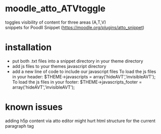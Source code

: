 # moodle_atto_ATVtoggle
toggles visibility of content for three areas (A,T,V)  
snippets for Poodll Snippet (https://moodle.org/plugins/atto_snippet)

# installation
+ put both .txt files into a snippet directory in your theme directory
+ add js files to your themes javascript directory
+ add a new line of code to include our javascript files
To load the js files in your header:
$THEME->javascripts = array('hideAVT','invisibleAVT');
To load the js files in your footer:
$THEME->javascripts_footer = array('hideAVT','invisibleAVT');

# known issues
adding h5p content via atto editor might hurt html structure for the current paragraph tag <p> 
  
